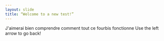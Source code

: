 ```yaml
---
layout: slide
title: “Welcome to a new test!”
---
```

J'aimerai bien comprendre comment tout ce fourbis fonctionne
Use the left arrow to go back!
